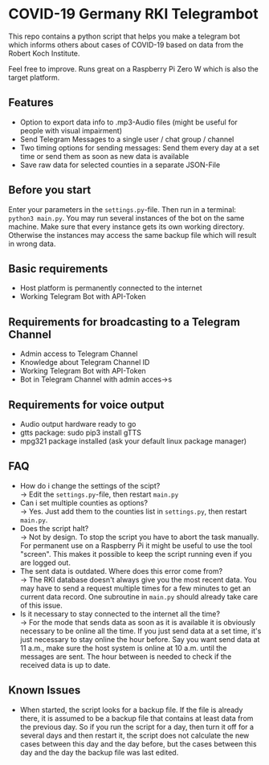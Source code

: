 # COVID-19 Germany RKI Telegrambot
This repo contains a python script that helps you make a telegram bot which informs others about cases of COVID-19 based on data from the Robert Koch Institute.

Feel free to improve. Runs great on a Raspberry Pi Zero W which is also the target platform.

## Features
- Option to export data info to .mp3-Audio files (might be useful for people with visual impairment)
- Send Telegram Messages to a single user / chat group / channel
- Two timing options for sending messages: Send them every day at a set time or send them as soon as new data is available
- Save raw data for selected counties in a separate JSON-File

## Before you start
Enter your parameters in the `settings.py`-file. Then run in a terminal: `python3 main.py`. You may run several instances of the bot on the same machine. Make sure that every instance gets its own working directory. Otherwise the instances may access the same backup file which will result in wrong data.

## Basic requirements
- Host platform is permanently connected to the internet
- Working Telegram Bot with API-Token

## Requirements for broadcasting to a Telegram Channel
- Admin access to Telegram Channel
- Knowledge about Telegram Channel ID
- Working Telegram Bot with API-Token
- Bot in Telegram Channel with admin acces&rarr;s

## Requirements for voice output
- Audio output hardware ready to go
- gtts package: sudo pip3 install gTTS
- mpg321 package installed (ask your default linux package manager)

## FAQ
- How do i change the settings of the scipt? \
&rarr; Edit the `settings.py`-file, then restart `main.py`
- Can i set multiple counties as options? \
&rarr; Yes. Just add them to the counties list in `settings.py`, then restart `main.py`.
- Does the script halt? \
&rarr; Not by design. To stop the script you have to abort the task manually. For permanent use on a Raspberry Pi it might be useful to use the tool "screen". This makes it possible to keep the script running even if you are logged out.
- The sent data is outdated. Where does this error come from? \
&rarr; The RKI database doesn't always give you the most recent data. You may have to send a request multiple times for a few minutes to get an current data record. One subroutine in `main.py` should already take care of this issue.
- Is it necessary to stay connected to the internet all the time? \
&rarr; For the mode that sends data as soon as it is available it is obviously necessary to be online all the time. If you just send data at a set time, it's just necessary to stay online the hour before. Say you want send data at 11 a.m., make sure the host system is online at 10 a.m. until the messages are sent. The hour between is needed to check if the received data is up to date.

## Known Issues
- When started, the script looks for a backup file. If the file is already there, it is assumed to be a backup file that contains at least data from the previous day. So if you run the script for a day, then turn it off for a several days and then restart it, the script does not calculate the new cases between this day and the day before, but the cases between this day and the day the backup file was last edited.
